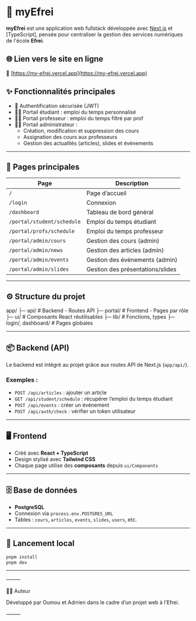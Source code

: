 # 📘 myEfrei

**myEfrei** est une application web fullstack développée avec [Next.js](https://nextjs.org/) et [TypeScript], pensée pour centraliser la gestion des services numériques de l'école **Efrei**.

## 🌐 Lien vers le site en ligne

🔗 [https://my-efrei.vercel.app](https://my-efrei.vercel.app)

## ✨ Fonctionnalités principales

- 🔐 Authentification sécurisée (JWT)
- 👩‍🎓 Portail étudiant : emploi du temps personnalisé
- 👨‍🏫 Portail professeur : emploi du temps filtré par prof
- 🧑‍💼 Portail administrateur :
  - Création, modification et suppression des cours
  - Assignation des cours aux professeurs
  - Gestion des actualités (articles), slides et événements

---

## 📑 Pages principales

| Page                          | Description                          |
|-------------------------------|--------------------------------------|
| `/`                           | Page d’accueil                       |
| `/login`                      | Connexion                            |
| `/dashboard`                  | Tableau de bord général              |
| `/portal/student/schedule`    | Emploi du temps étudiant             |
| `/portal/profs/schedule`      | Emploi du temps professeur           |
| `/portal/admin/cours`         | Gestion des cours (admin)           |
| `/portal/admin/news`          | Gestion des articles (admin)        |
| `/portal/admin/events`        | Gestion des événements (admin)      |
| `/portal/admin/slides`        | Gestion des présentations/slides    |

---

## ⚙️ Structure du projet

app/
├─ api/                   # Backend - Routes API
├─ portal/                # Frontend - Pages par rôle
├─ ui/                    # Composants React réutilisables
├─ lib/                   # Fonctions, types
├─ login/, dashboard/     # Pages globales

---

## 📦 Backend (API)

Le backend est intégré au projet grâce aux routes API de Next.js (`app/api/`).

### Exemples :
- `POST /api/articles` : ajouter un article
- `GET /api/student/schedule` : récupérer l’emploi du temps étudiant
- `POST /api/events` : créer un événement
- `POST /api/auth/check` : vérifier un token utilisateur

---

## 🖥️ Frontend

- Créé avec **React + TypeScript**
- Design stylisé avec **Tailwind CSS**
- Chaque page utilise des **composants** depuis `ui/Components`

---

## 🗄️ Base de données

- **PostgreSQL**
- Connexion via `process.env.POSTGRES_URL`
- Tables : `cours`, `articles`, `events`, `slides`, `users`, etc.

---

## 🚀 Lancement local

```bash
pnpm install
pnpm dev
```

---
⸻

🧑‍💻 Auteur

Développé par Oumou et Adrrien dans le cadre d’un projet web à l’Efrei.

⸻

